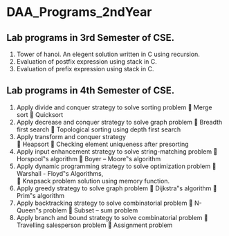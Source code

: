# DAA_Programs_2ndYear
## Lab programs in 3rd Semester of CSE. 
1) Tower of hanoi. An elegent solution written in C using recursion.
2) Evaluation of postfix expression using stack in C.
3) Evaluation of prefix expression using stack in C.

## Lab programs in 4th Semester of CSE.
1. Apply divide and conquer strategy to solve sorting problem 
 Merge sort 
 Quicksort 
2. Apply decrease and conquer strategy to solve graph problem 
 Breadth first search 
 Topological sorting using depth first search  
3. Apply transform and conquer strategy  
 Heapsort 
 Checking element uniqueness after presorting 
4. Apply input enhancement strategy to solve string-matching problem 
 Horspool‟s algorithm 
 Boyer – Moore‟s algorithm 
5. Apply dynamic programming strategy to solve optimization problem 
 Warshall - Floyd‟s Algorithms,  
 Knapsack problem solution using memory function. 
6. Apply greedy strategy to solve graph problem 
 Dijkstra‟s algorithm 
 Prim‟s algorithm 
7. Apply backtracking strategy to solve combinatorial problem 
 N- Queen‟s problem 
 Subset – sum problem 
8. Apply branch and bound strategy to solve combinatorial problem 
 Travelling salesperson problem 
 Assignment problem 

